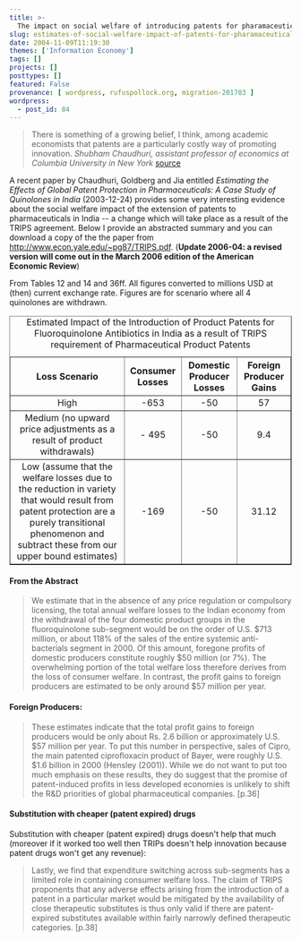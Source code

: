 ```yaml
---
title: >-
  The impact on social welfare of introducing patents for pharamaceuticals in India
slug: estimates-of-social-welfare-impact-of-patents-for-pharamaceuticals
date: 2004-11-09T11:19:30
themes: ['Information Economy']
tags: []
projects: []
posttypes: []
featured: False
provenance: [ wordpress, rufuspollock.org, migration-201703 ]
wordpress:
  - post_id: 84
---
```


<blockquote>
	<p>
		There is something of a growing belief, I think, among academic economists that patents are a particularly costly way of promoting innovation. <em>Shubham Chaudhuri, assistant professor of economics at Columbia University in New York</em> <a href="http://www.businessworldindia.com/apr0504/indepth02.asp">source</a>
	</p>
</blockquote>

<p>
	A recent paper by Chaudhuri, Goldberg and Jia entitled <em>Estimating the Effects of Global Patent Protection in Pharmaceuticals: A Case Study of Quinolones in India</em> (2003-12-24) provides some very interesting evidence about the social welfare impact of the extension of patents to pharmaceuticals in India -- a change which will take place as a result of the TRIPS agreement. Below I provide an abstracted summary and you can download a copy of the the paper from <a href="http://www.econ.yale.edu/~pg87/TRIPS.pdf">http://www.econ.yale.edu/~pg87/TRIPS.pdf</a>. (<strong>Update 2006-04: a revised version will come out in the March 2006 edition of the American Economic Review</strong>)
</p>

<p>
	From Tables 12 and 14 and 36ff. All figures converted to millions USD at (then) current exchange rate. Figures are for scenario where all 4 quinolones are withdrawn.
</p>
<table border="1" style="text-align:center">
	<caption>Estimated Impact of the Introduction of Product Patents for Fluoroquinolone Antibiotics in India as a result of TRIPS requirement of Pharmaceutical Product Patents</caption>
	<thead>
		<th>Loss Scenario</th>
		<th>Consumer Losses</th>
		<th>Domestic Producer Losses</th>
		<th>Foreign Producer Gains</th>
	</thead>
	<tbody>
		<tr>
			<td>
				High
			</td>
			<td>
				-653
			</td>
			<td>
				-50
			</td>
			<td>
				57
			</td>
		</tr>
		<tr>
			<td>
				Medium (no upward price adjustments as a result of product withdrawals)
			</td>
			<td>
				- 495
			</td>
			<td>
				-50
			</td>
			<td>
				9.4
			</td>
		</tr>
		<tr>
			<td>
				Low (assume that the welfare losses due to the reduction in variety that would result from patent protection are a purely transitional phenomenon and subtract these from our upper bound estimates)
			</td>
			<td>
				-169
			</td>
			<td>
				-50
			</td>
			<td>
				31.12
			</td>
		</tr>
	</tbody>
</table>
<h4>
	From the Abstract
</h4>
<blockquote loc="0"><p>We estimate that in the absence of any price regulation or compulsory licensing, the total annual welfare losses to the Indian economy from the withdrawal of the four domestic product groups in the fluoroquinolone sub-segment would be on the order of U.S. $713 million, or about 118% of the sales of the entire systemic anti-bacterials segment in 2000. Of this amount, foregone profits of domestic producers constitute roughly $50 million (or 7%). The overwhelming portion of the total welfare loss therefore derives from the loss of consumer welfare. In contrast, the profit gains to foreign producers are estimated to be only around $57 million per year.</p></blockquote>

<h4>
	Foreign Producers:
</h4>
<blockquote loc="36"><p>These estimates indicate that the total profit gains to foreign producers would be only about Rs. 2.6 billion or approximately U.S. $57 million per year. To put this number in perspective, sales of Cipro, the main patented ciprofloxacin product of Bayer, were roughly U.S. $1.6 billion in 2000 (Hensley (2001)). While we do not want to put too much emphasis on these results, they do suggest that the promise of patent-induced profits in less developed economies is unlikely to shift the R&amp;D priorities of global pharmaceutical companies. [p.36]</p></blockquote>

<h4>
	Substitution with cheaper (patent expired) drugs
</h4>
<p>
	Substitution with cheaper (patent expired) drugs doesn't help that much (moreover if it worked too well then TRIPs doesn't help innovation because patent drugs won't get any revenue): 
</p>
<blockquote loc="38"><p>Lastly, we find that expenditure switching across sub-segments has a limited role in containing consumer welfare loss. The claim of TRIPS proponents that any adverse effects arising from the introduction of a patent in a particular market would be mitigated by the availability of close therapeutic substitutes is thus only valid if there are patent-expired substitutes available within fairly narrowly defined therapeutic categories. [p.38]</p></blockquote>



